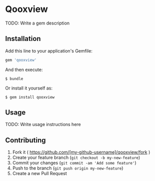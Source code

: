 # Qooxview

TODO: Write a gem description

## Installation

Add this line to your application's Gemfile:

```ruby
gem 'qooxview'
```

And then execute:

    $ bundle

Or install it yourself as:

    $ gem install qooxview

## Usage

TODO: Write usage instructions here

## Contributing

1. Fork it ( https://github.com/[my-github-username]/qooxview/fork )
2. Create your feature branch (`git checkout -b my-new-feature`)
3. Commit your changes (`git commit -am 'Add some feature'`)
4. Push to the branch (`git push origin my-new-feature`)
5. Create a new Pull Request
